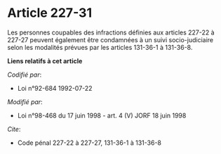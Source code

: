 # Article 227-31

Les personnes coupables des infractions définies aux articles 227-22 à 227-27 peuvent également être condamnées à un suivi
socio-judiciaire selon les modalités prévues par les articles 131-36-1 à 131-36-8.

**Liens relatifs à cet article**

_Codifié par_:

  - Loi n°92-684 1992-07-22

_Modifié par_:

  - Loi n°98-468 du 17 juin 1998 - art. 4 (V) JORF 18 juin 1998

_Cite_:

  - Code pénal 227-22 à 227-27, 131-36-1 à 131-36-8

